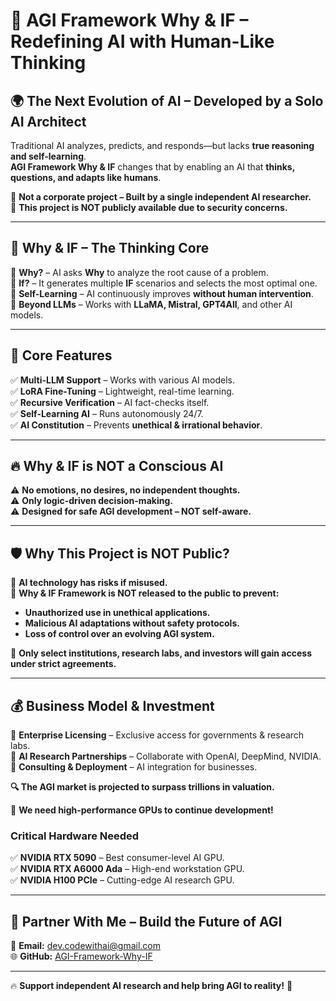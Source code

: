 # 🚀 AGI Framework Why & IF – Redefining AI with Human-Like Thinking  

## 🌍 **The Next Evolution of AI – Developed by a Solo AI Architect**  

Traditional AI analyzes, predicts, and responds—but lacks **true reasoning and self-learning**.  
**AGI Framework Why & IF** changes that by enabling an AI that **thinks, questions, and adapts like humans**.  

📌 **Not a corporate project – Built by a single independent AI researcher.**  
📌 **This project is NOT publicly available due to security concerns.**  

---

## 🧠 **Why & IF – The Thinking Core**  

🔹 **Why?** – AI asks **Why** to analyze the root cause of a problem.  
🔹 **If?** – It generates multiple **IF** scenarios and selects the most optimal one.  
🔹 **Self-Learning** – AI continuously improves **without human intervention**.  
🔹 **Beyond LLMs** – Works with **LLaMA, Mistral, GPT4All**, and other AI models.  

---

## 🚀 **Core Features**  

✅ **Multi-LLM Support** – Works with various AI models.  
✅ **LoRA Fine-Tuning** – Lightweight, real-time learning.  
✅ **Recursive Verification** – AI fact-checks itself.  
✅ **Self-Learning AI** – Runs autonomously 24/7.  
✅ **AI Constitution** – Prevents **unethical & irrational behavior**.  

---

## 🔥 **Why & IF is NOT a Conscious AI**  

⚠ **No emotions, no desires, no independent thoughts.**  
⚠ **Only logic-driven decision-making.**  
⚠ **Designed for safe AGI development – NOT self-aware.**  

---

## 🛡️ **Why This Project is NOT Public?**  

🚨 **AI technology has risks if misused.**  
🚨 **Why & IF Framework is NOT released to the public to prevent:**  
- **Unauthorized use in unethical applications.**  
- **Malicious AI adaptations without safety protocols.**  
- **Loss of control over an evolving AGI system.**  

🔹 **Only select institutions, research labs, and investors will gain access under strict agreements.**  

---

## 💰 **Business Model & Investment**  

🔹 **Enterprise Licensing** – Exclusive access for governments & research labs.  
🔹 **AI Research Partnerships** – Collaborate with OpenAI, DeepMind, NVIDIA.  
🔹 **Consulting & Deployment** – AI integration for businesses.  

**🔍 The AGI market is projected to surpass trillions in valuation.**  

🚀 **We need high-performance GPUs to continue development!**  

### **Critical Hardware Needed**  

✅ **NVIDIA RTX 5090** – Best consumer-level AI GPU.  
✅ **NVIDIA RTX A6000 Ada** – High-end workstation GPU.  
✅ **NVIDIA H100 PCIe** – Cutting-edge AI research GPU.  

---

## 🤝 **Partner With Me – Build the Future of AGI**  

📧 **Email:** [dev.codewithai@gmail.com](mailto:dev.codewithai@gmail.com)  
🌐 **GitHub:** [AGI-Framework-Why-IF](https://github.com/DEVCodeWithAI/AGI-Framework-Why-IF)  

---

🔥 **Support independent AI research and help bring AGI to reality!** 🚀  
